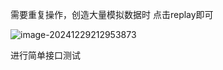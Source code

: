 

需要重复操作，创造大量模拟数据时  点击replay即可

![image-20241229212953873](C:\Users\Mrliu\AppData\Roaming\Typora\typora-user-images\image-20241229212953873.png)



进行简单接口测试

